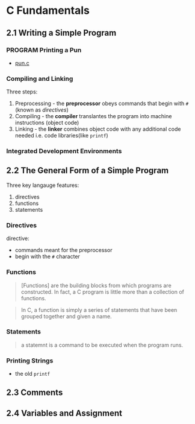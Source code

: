 # C Fundamentals

## 2.1 Writing a Simple Program

### PROGRAM Printing a Pun

- [pun.c](./code/pun.c)

### Compiling and Linking

Three steps:
1. Preprocessing -  the **preprocessor** obeys commands that begin with `#` (known as *directives*)
2. Compiling - the **compiler** translantes the program into machine instructions (object code)
3. Linking - the **linker** combines object code with any additional code needed i.e. code libraries(like `printf`)

### Integrated Development Environments

## 2.2 The General Form of a Simple Program

Three key langauge features:

1. directives
2. functions
3. statements

### Directives

directive: 
- commands meant for the preprocessor
- begin with the `#` character


### Functions

> [Functions] are the building blocks from which programs are constructed. In fact, a C program is little more than a collection of functions.

> In C, a function is simply a series of statements that have been grouped together and given a name.

### Statements

> a statemnt is a command to be executed when the program runs.


### Printing Strings

- the old `printf` 

## 2.3 Comments

## 2.4 Variables and Assignment

